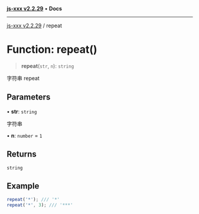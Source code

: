 [**js-xxx v2.2.29**](../README.md) • **Docs**

***

[js-xxx v2.2.29](../README.md) / repeat

# Function: repeat()

> **repeat**(`str`, `n`): `string`

字符串 repeat

## Parameters

• **str**: `string`

字符串

• **n**: `number` = `1`

## Returns

`string`

## Example

```ts
repeat('*'); /// '*'
repeat('*', 3); /// '***'
```
